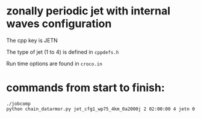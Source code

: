 
# zonally periodic jet with internal waves configuration

The cpp key is JETN

The type of jet (1 to 4) is defined in `cppdefs.h`

Run time options are found in `croco.in`



# commands from start to finish:

```
./jobcomp
python chain_datarmor.py jet_cfg1_wp75_4km_0a2000j 2 02:00:00 4 jetn 0
```





